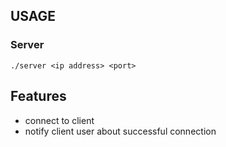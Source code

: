 ## USAGE

### Server

```./server <ip address> <port>```

## Features

- connect to client
- notify client user about successful connection


